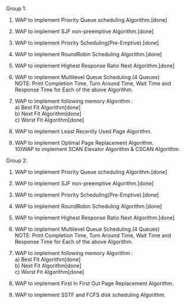 Group 1:

1) WAP to implement Priority Queue scheduling Algorithm.[done]
2) WAP to implement SJF non-preemptive Algorithm.[done]
3) WAP to implement Priority Scheduling(Pre-Emptive).[done]
4) WAP to implement RoundRobin Scheduling Algorithm.[done]
5) WAP to implement Highest Response Ratio Next Algorithm.[done]
6) WAP to implement Multilevel Queue Scheduling.(4 Queues)<br>
NOTE: Print Completion Time, Turn Around Time, Wait Time and Response Time for Each of the above Algorithm.<br>

7) WAP to implement following memory Algorithm :<br>
    a) Best Fit Algorithm[done]<br>
    b) Next Fit Algorithm[done]<br>
    c) Worst Fit Algorithm[done]<br>

8) WAP to implement Least Recently Used Page Algorithm.<br>
9) WAP to implement Optimal Page Replacement Algorithm.<br>
10)WAP to implement SCAN Elevator Algorithm & CSCAN Algorithm.

Group 2:

1) WAP to implement Priority Queue scheduling Algorithm.[done]
2) WAP to implement SJF non-preemptive Algorithm.[done]
3) WAP to implement Priority Scheduling(Pre-Emptive).[done]
4) WAP to implement RoundRobin Scheduling Algorithm.[done]
5) WAP to implement Highest Response Ratio Next Algorithm.[done]
6) WAP to implement Multilevel Queue Scheduling.(4 Queues)<br>
NOTE: Print Completion Time, Turn Around Time, Wait Time and Response Time for Each of the above Algorithm.<br>

7) WAP to implement following memory Algorithm :<br>
  a) Best Fit Algorithm[done]<br>
  b) Next Fit Algorithm[done]<br>
  c) Worst Fit Algorithm[done]<br>

8) WAP to implement First In First Out Page Replacement Algorithm.<br>
9) WAP to implement SSTF and FCFS disk scheduling Algorithm.
